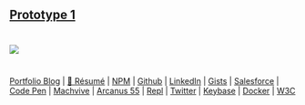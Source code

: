 [Prototype 1](https://neodigm.github.io/short_message_service/proto/proto_sms_lsc_1.html)
---
#
![](https://repository-images.githubusercontent.com/178555357/2b6ad880-7aa0-11ea-8dde-63e70187e3e9)
#
[Portfolio Blog](https://www.theScottKrause.com) |
[🚀 Résumé](https://thescottkrause.com/Aardvark_Scott_C_Krause_2020.pdf) |
[NPM](https://www.npmjs.com/~neodigm) |
[Github](https://github.com/neodigm) |
[LinkedIn](https://www.linkedin.com/in/neodigm24/) |
[Gists](https://gist.github.com/neodigm?direction=asc&sort=created) |
[Salesforce](https://trailblazer.me/id/skrause) |
[Code Pen](https://codepen.io/neodigm24) |
[Machvive](https://machvive.com/) |
[Arcanus 55](https://www.arcanus55.com/) |
[Repl](https://repl.it/@neodigm) |
[Twitter](https://twitter.com/neodigm24) |
[Keybase](https://keybase.io/neodigm) |
[Docker](https://hub.docker.com/u/neodigm) |
[W3C](https://www.w3.org/users/123844)
#
